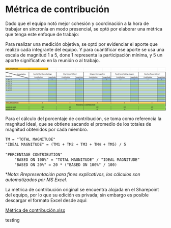 # Métrica de contribución
Dado que el equipo notó mejor cohesión y coordinación a la hora de trabajar en sincronía en modo presencial, se optó por elaborar una métrica que tenga este enfoque de trabajo:

Para realizar una medición objetiva, se optó por evidenciar el aporte que realizó cada integrante del equipo. Y para cuantificar ese aporte se usa una escala de magnitud 1 a 5, done 1 representa la participación mínima, y 5 un aporte significativo en la reunión o al trabajo.

![Formato de Métrica de contribución](Métrica%20de%20contribución%20formato.jpg)

Para el cálculo del porcentaje de contribución, se toma como referencia la magnitud ideal, que se obtiene sacando el promedio de los totales de magnitud obtenidos por cada miembro.

```
TM = "TOTAL MAGNITUDE"
"IDEAL MAGNITUDE" = (TM1 + TM2 + TM3 + TM4 + TM5) / 5

"PERCENTAGE CONTRIBUTION"
    "BASED ON 100%" = "TOTAL MAGNITUDE" / "IDEAL MAGNITUDE"
    "BASED ON 20%" = 20 * ("BASED ON 100%" / 100)
```
**Nota: Rrepresentación para fines explicativos, los cálculos son automatizados por MS Excel.*

La métrica de contribución original se encuentra alojada en el Sharepoint del equipo, por lo que su edición es privada; sin embargo es posible descargar el formato Excel desde aquí:

[Métrica de contribución.xlsx](M%C3%A9trica%20de%20contribuci%C3%B3n.xlsx)

testing